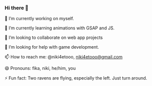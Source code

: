 ### Hi there 👋

🔭 I’m currently working on myself.

🌱 I’m currently learning animations with GSAP and JS.

👯 I’m looking to collaborate on web app projects

🤔 I’m looking for help with game development.

📫 How to reach me: @niki4etooo, niki4etooo@gmail.com

😄 Pronouns: fika, niki, he/him, you

⚡ Fun fact: Two ravens are flying, especially the left. Just turn around.
